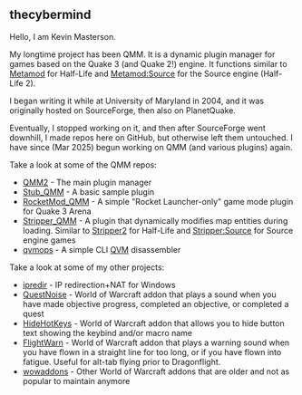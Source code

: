 ## thecybermind

Hello, I am Kevin Masterson.

My longtime project has been QMM. It is a dynamic plugin manager for games based on the Quake 3 (and Quake 2!) engine. It functions similar to [Metamod](http://metamod.org/) for Half-Life and [Metamod:Source](https://www.sourcemm.net/) for the Source engine (Half-Life 2).

I began writing it while at University of Maryland in 2004, and it was originally hosted on SourceForge, then also on PlanetQuake.

Eventually, I stopped working on it, and then after SourceForge went downhill, I made repos here on GitHub, but otherwise left them untouched. I have since (Mar 2025) begun working on QMM (and various plugins) again.

Take a look at some of the QMM repos:
* [QMM2](https://github.com/thecybermind/qmm2/) - The main plugin manager
* [Stub_QMM](https://github.com/thecybermind/stub_qmm/) - A basic sample plugin
* [RocketMod_QMM](https://github.com/thecybermind/rocketmod_qmm/) - A simple "Rocket Launcher-only" game mode plugin for Quake 3 Arena
* [Stripper_QMM](https://github.com/thecybermind/stripper_qmm/) - A plugin that dynamically modifies map entities during loading. Similar to [Stripper2](http://hpb-bot.bots-united.com/stripper2.html) for Half-Life and [Stripper:Source](https://www.bailopan.net/stripper/) for Source engine games
* [qvmops](https://github.com/thecybermind/qvmops/) - A simple CLI [QVM](https://github.com/thecybermind/qmm2/wiki/QVM) disassembler

Take a look at some of my other projects:

* [ipredir](https://github.com/thecybermind/ipredir/) - IP redirection+NAT for Windows
* [QuestNoise](https://github.com/thecybermind/questnoise/) - World of Warcraft addon that plays a sound when you have made objective progress, completed an objective, or completed a quest
* [HideHotKeys](https://github.com/thecybermind/hidehotkeys/) - World of Warcraft addon that allows you to hide button text showing the keybind and/or macro name
* [FlightWarn](https://github.com/thecybermind/flightwarn/) - World of Warcraft addon that plays a warning sound when you have flown in a straight line for too long, or if you have flown into fatigue. Useful for alt-tab flying prior to Dragonflight.
* [wowaddons](https://github.com/thecybermind/wowaddons/) - Other World of Warcraft addons that are older and not as popular to maintain anymore
